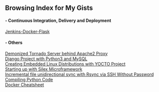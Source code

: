 Browsing Index for My Gists
---

#### - Continuous Integration, Delivery and Deployment   
[Jenkins-Docker-Flask](https://gist.github.com/ljaraque/44872caaf7dc56de851f9696b102fa5b)  

#### - Others  
[Demonized Tornado Server behind Apache2 Proxy](https://gist.github.com/ljaraque/2e74cbd6200b9a29b7ac5a1a966c1ede)  
[Django Project with Python3 and MySQL](https://gist.github.com/ljaraque/2ab9a20f3edcdcffbc7db9b2048f5677)  
[Creating Embedded Linux Distributions with YOCTO Project](https://gist.github.com/ljaraque/1681e30173676c51ef4f5bf55548a596)  
[Starting up with Silex Microframework](https://gist.github.com/ljaraque/df83db6765fe7b69719267860a9d2675)  
[Incremental file unidirectional sync with Rsync via SSH Without Password](https://gist.github.com/ljaraque/a1b49728fab04eca20042996740749a7)  
[Compiling Python Code](https://gist.github.com/ljaraque/66bf3875d39d9b57abdfaa90529c5a0c)  
[Docker Cheatsheet](https://gist.github.com/ljaraque/1efd552adbed3356962646f75ad0d741)  
[]()  
[]()  
